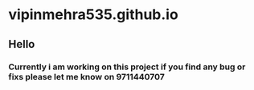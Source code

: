 # vipinmehra535.github.io

## Hello
### Currently i am working on this project if you find any bug or fixs please let me know on  9711440707
